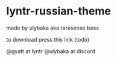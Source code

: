 # lyntr-russian-theme

made by ulybaka aka raresense boss

to download press this link (todo)

@gyatt at lyntr
@ulybaka at discord
